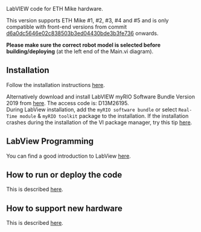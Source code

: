 LabVIEW code for ETH Mike hardware.

This version supports ETH Mike #1, #2, #3, #4 and #5 and is only compatible with front-end versions from commit [d6a0dc5646e02c838503b3ed04430bde3b3fe736](https://gitlab.ethz.ch/RELab/eth-mike/eth-mike-front-end/-/commit/d6a0dc5646e02c838503b3ed04430bde3b3fe736) onwards.

**Please make sure the correct robot model is selected before building/deploying** (at the left end of the Main.vi diagram).

## Installation
Follow the installation instructions [here](Docs/Installation).

Alternatively download and install LabVIEW myRIO Software Bundle Version 2019 from [here](https://www.ni.com/en-us/support/downloads/software-products/download.labview-myrio-software-bundle.html#305936). The access code is: D13M26195.  
During LabView installation, add the `myRIO software bundle` or select `Real-Time module` & `myRIO toolkit` package to the installation. If the installation crashes during the installation of the VI package manager, try this tip [here](https://knowledge.ni.com/KnowledgeArticleDetails?id=kA03q000000ww5ZCAQ&l=de-CH).

## LabView Programming
You can find a good introduction to LabView [here](https://youtu.be/ZHNlKyYzrPE).

## How to run or deploy the code
This is described [here](Docs/HowToRunTheLabviewProgram.md).

## How to support new hardware 
This is described [here](Docs/HowToSupportNewMikeHardwareInLabviewCode.md).
